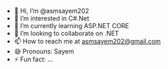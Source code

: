 - 👋 Hi, I’m @asmsayem202
- 👀 I’m interested in C#.Net
- 🌱 I’m currently learning ASP.NET CORE
- 💞️ I’m looking to collaborate on .NET
- 📫 How to reach me at asmsayem202@gmail.com
- 😄 Pronouns: Sayem
- ⚡ Fun fact: ...

<!---
asmsayem202/asmsayem202 is a ✨ special ✨ repository because its `README.md` (this file) appears on your GitHub profile.
You can click the Preview link to take a look at your changes.
--->
